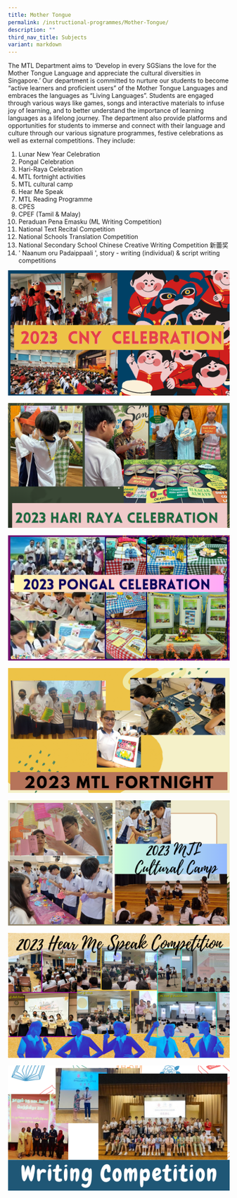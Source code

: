 ```yaml
---
title: Mother Tongue
permalink: /instructional-programmes/Mother-Tongue/
description: ""
third_nav_title: Subjects
variant: markdown
---
```

The MTL Department aims to ‘Develop in every SGSians the love for the Mother Tongue Language and appreciate the cultural diversities in Singapore.’ 
Our department is committed to nurture our students to become “active learners and proficient users” of the Mother Tongue Languages and embraces the languages as “Living Languages”. Students are engaged through various ways like games, songs and interactive materials to infuse joy of learning, and to better understand the importance of learning languages as a lifelong journey. 
The department also provide platforms and opportunities for students to immerse and connect with their language and culture through our various signature programmes, festive celebrations as well as external competitions. They include:
1. Lunar New Year Celebration
2.	Pongal Celebration
3.	Hari-Raya Celebration
4.	MTL fortnight activities 
5.	MTL cultural camp
6.	Hear Me Speak
7.	MTL Reading Programme
8.	CPES
9.	CPEF (Tamil & Malay)
10.	Peraduan Pena Emasku (ML Writing Competition)
11.	National Text Recital Competition
12.	National Schools Translation Competition
13.	National Secondary School Chinese Creative Writing Competition 新蕾奖
14.	' Naanum oru Padaippaali ', story - writing (individual) & script writing competitions

![](/images/mtl2024%20(1).png)

![](/images/mtl2024%20(2).png)

![](/images/mtl2024%20(3).png)

![](/images/mtl2024%20(4).png)

![](/images/mtl2024%20(5).png)

![](/images/mtl2024%20(6).png)

![](/images/mtl2024%20(7).png)